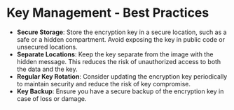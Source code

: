 # Key Management - Best Practices

- **Secure Storage**: Store the encryption key in a secure location, such as a safe or a hidden compartment. Avoid exposing the key in public code or unsecured locations.
- **Separate Locations**: Keep the key separate from the image with the hidden message. This reduces the risk of unauthorized access to both the data and the key.
- **Regular Key Rotation**: Consider updating the encryption key periodically to maintain security and reduce the risk of key compromise.
- **Key Backup**: Ensure you have a secure backup of the encryption key in case of loss or damage.
